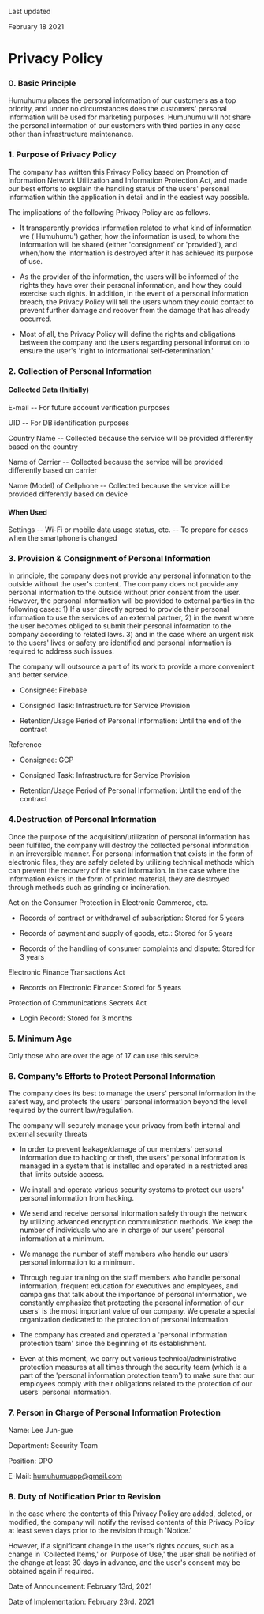 Last updated

February 18 2021

Privacy Policy
==============

### 0\. Basic Principle

Humuhumu places the personal information of our customers as a top priority, and under no circumstances does the customers' personal information will be used for marketing purposes. Humuhumu will not share the personal information of our customers with third parties in any case other than infrastructure maintenance.

### 1\. Purpose of Privacy Policy

The company has written this Privacy Policy based on Promotion of Information Network Utilization and Information Protection Act, and made our best efforts to explain the handling status of the users' personal information within the application in detail and in the easiest way possible.

The implications of the following Privacy Policy are as follows.

-   It transparently provides information related to what kind of information we ('Humuhumu') gather, how the information is used, to whom the information will be shared (either 'consignment' or 'provided'), and when/how the information is destroyed after it has achieved its purpose of use.

-   As the provider of the information, the users will be informed of the rights they have over their personal information, and how they could exercise such rights. In addition, in the event of a personal information breach, the Privacy Policy will tell the users whom they could contact to prevent further damage and recover from the damage that has already occurred.

-   Most of all, the Privacy Policy will define the rights and obligations between the company and the users regarding personal information to ensure the user's 'right to informational self-determination.'

### 2\. Collection of Personal Information

#### Collected Data (Initially)

E-mail -- For future account verification purposes

UID -- For DB identification purposes

Country Name -- Collected because the service will be provided differently based on the country

Name of Carrier -- Collected because the service will be provided differently based on carrier

Name (Model) of Cellphone -- Collected because the service will be provided differently based on device

#### When Used

Settings -- Wi-Fi or mobile data usage status, etc. -- To prepare for cases when the smartphone is changed

### 3\. Provision & Consignment of Personal Information

In principle, the company does not provide any personal information to the outside without the user's content. The company does not provide any personal information to the outside without prior consent from the user. However, the personal information will be provided to external parties in the following cases: 1) If a user directly agreed to provide their personal information to use the services of an external partner, 2) in the event where the user becomes obliged to submit their personal information to the company according to related laws. 3) and in the case where an urgent risk to the users' lives or safety are identified and personal information is required to address such issues.

The company will outsource a part of its work to provide a more convenient and better service.

-   Consignee: Firebase

-   Consigned Task: Infrastructure for Service Provision

-   Retention/Usage Period of Personal Information: Until the end of the contract

Reference

-   Consignee: GCP

-   Consigned Task: Infrastructure for Service Provision

-   Retention/Usage Period of Personal Information: Until the end of the contract

### 4.Destruction of Personal Information

Once the purpose of the acquisition/utilization of personal information has been fulfilled, the company will destroy the collected personal information in an irreversible manner. For personal information that exists in the form of electronic files, they are safely deleted by utilizing technical methods which can prevent the recovery of the said information. In the case where the information exists in the form of printed material, they are destroyed through methods such as grinding or incineration.

Act on the Consumer Protection in Electronic Commerce, etc.

-   Records of contract or withdrawal of subscription: Stored for 5 years

-   Records of payment and supply of goods, etc.: Stored for 5 years

-   Records of the handling of consumer complaints and dispute: Stored for 3 years

Electronic Finance Transactions Act

-   Records on Electronic Finance: Stored for 5 years

Protection of Communications Secrets Act

-   Login Record: Stored for 3 months

### 5\. Minimum Age

Only those who are over the age of 17 can use this service.

### 6\. Company's Efforts to Protect Personal Information

The company does its best to manage the users' personal information in the safest way, and protects the users' personal information beyond the level required by the current law/regulation.

The company will securely manage your privacy from both internal and external security threats

-   In order to prevent leakage/damage of our members' personal information due to hacking or theft, the users' personal information is managed in a system that is installed and operated in a restricted area that limits outside access.

-   We install and operate various security systems to protect our users' personal information from hacking.

-   We send and receive personal information safely through the network by utilizing advanced encryption communication methods. We keep the number of individuals who are in charge of our users' personal information at a minimum.

-   We manage the number of staff members who handle our users' personal information to a minimum.

-   Through regular training on the staff members who handle personal information, frequent education for executives and employees, and campaigns that talk about the importance of personal information, we constantly emphasize that protecting the personal information of our users' is the most important value of our company. We operate a special organization dedicated to the protection of personal information.

-   The company has created and operated a 'personal information protection team' since the beginning of its establishment.

-   Even at this moment, we carry out various technical/administrative protection measures at all times through the security team (which is a part of the 'personal information protection team') to make sure that our employees comply with their obligations related to the protection of our users' personal information.

### 7\. Person in Charge of Personal Information Protection

Name: Lee Jun-gue

Department: Security Team

Position: DPO

E-Mail: humuhumuapp@gmail.com

### 8\. Duty of Notification Prior to Revision

In the case where the contents of this Privacy Policy are added, deleted, or modified, the company will notify the revised contents of this Privacy Policy at least seven days prior to the revision through 'Notice.'

However, if a significant change in the user's rights occurs, such as a change in 'Collected Items,' or 'Purpose of Use,' the user shall be notified of the change at least 30 days in advance, and the user's consent may be obtained again if required.

Date of Announcement: February 13rd, 2021

Date of Implementation: February 23rd. 2021
